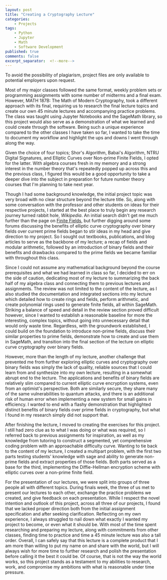 ```yaml
---
layout: post
title: "Creating a Cryptography Lecture"
categories:
    - Projects
tags:
    - Python
    - Jupyter
    - Math
    - Software Development
published: true
comments: false
excerpt_separator:  <!--more-->
---
```


<p class="message">To avoid the possibility of plagiarism, project files are only available to potential employers upon request.</p>

Most of my major classes followed the same format, weekly problem sets or programming assignments with some number of midterms and a final exam. However, MATH 187B: The Math of Modern Cryptography, took a different approach with its final, requiring us to research the final lecture topics and create our own 45 minute lectures and accompanying practice problems. The class was taught using Jupyter Notebooks and the SageMath library, so this project would also serve as a demonstration of what we learned and could create through the software. Being such a unique experience compared to the other classes I have taken so far, I wanted to take the time to document my workflow and highlight the ups and downs I went through along the way.
<!--more-->

Given the choice of four topics; Shor's Algorithm, Babai's Algorithm, NTRU Digital Signatures, and Elliptic Curves over Non-prime Finite Fields, I opted for the latter. With algebra courses fresh in my memory and a strong interest in the number theory that's repeatedly popped up across this and the previous class, I figured this would be a good opportunity to take a deeper dive into the subject in preparation for future number theory courses that I'm planning to take next year.

Though I had some background knowledge, the initial project topic was very broad with no clear structure beyond the lecture title. So, along with some conversation with the professor and other students on ideas for their respective projects, I started at the best place to truly begin any research journey turned rabbit hole, *Wikipedia*. An initial search didn't get me much further than the page on [Finite Fields](https://en.wikipedia.org/wiki/Finite_field), but further digging around some forums discussing the benefits of elliptic curve cryptography over binary fields over current prime fields began to stir ideas in my head and give direction to my project. So I sought out textbooks, publications, and blog articles to serve as the backbone of my lecture; a recap of fields and modular arithmetic, followed by an introduction of binary fields and their benefits and drawbacks compared to the prime fields we became familiar with throughout this class.

Since I could not assume any mathematical background beyond the course prerequisites and what we had learned in class so far, I decided to err on the side of caution, dedicating most of my lecture to summarizing the back half of my algebra class and connecting them to previous lectures and assignments. The review was not limited to the content of the lecture, as I also studied the documentation and integrated sections into my lecture which detailed how to create rings and fields, perform arithmetic, and create polynomial rings used to generate finite fields, all within SageMath. Striking a balance of speed and detail in the review section proved difficult however, since I wanted to establish a reasonable baseline for more the interesting, complex topics, without going into unnecessary detail that would only waste time. Regardless, with the groundwork established, I could build on the foundation to introduce non-prime fields, discuss their similar properties to prime fields, demonstrate how to create and use them in SageMath, and transition into the final section of the lecture on elliptic curve cryptography over binary fields. 

However, more than the length of my lecture, another challenge that prevented me from further exploring elliptic curves and cryptography over binary fields was simply the lack of quality, reliable sources that I could learn from and synthesize into my own lecture, resulting in a somewhat abrupt end to the lecture. The applications and benefits of binary fields are relatively slim compared to current elliptic curve encryption systems, even from an optimist's perspective. Both are similarly secure, they share many of the same vulnerabilities to quantum attacks, and there is an additional risk of human error when implementing a new system for small gains in efficiency. I wanted to end with a flashy demonstration that highlighted distinct benefits of binary fields over prime fields in cryptography, but what I found in my research simply did not support that.

After finishing the lecture, I moved to creating the exercises for this project. I still had zero clue as to what I was doing or what was required, so I referred back to previous assignments for inspiration, as well as my knowledge from tutoring to construct a segmented, yet comprehensive coding problem with an approachable difficulty curve. Wanting to tie back to the content of my lecture, I created a multipart problem, with the first two parts testing students' knowledge with sage and ability to generate non-prime fields and extract properties of those fields. Both parts served as a base for the third, implementing the Diffie-Hellman encryption scheme with elliptic curves over a non-prime finite field. 

For the presentation of our lectures, we were split into groups of three people all with different topics. During finals week, the three of us met to present our lectures to each other, exchange the practice problems we created, and give feedback on each presentation. While I respect the novel intention and outlook of this project, across all three of our projects, I found that we lacked proper direction both from the initial assignment specification and after seeking clarification. Reflecting on my own experience, I always struggled to nail down what exactly I wanted my project to become, or even what it should be. With most of the time spent researching and preparing my lecture, along with commitments from other classes, finding time to practice and time a 45 minute lecture was also a tall order. Overall, I can safely say that this lecture is a complete product that I am more than willing to put my name on and share with the world, but I will always wish for more time to further research and polish the presentation before calling it the best it could be. Of course, that is not the way the world works, so this project stands as a testament to my abilities to research, work, and compromise my ambitions with what is reasonable under time pressure.
